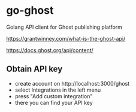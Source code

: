 # go-ghost

Golang API client for Ghost publishing platform

https://grantwinney.com/what-is-the-ghost-api/

https://docs.ghost.org/api/content/

## Obtain API key

- create account on http://localhost:3000/ghost
- select Integrations in the left menu
- press "Add custom integration"
- there you can find your API key